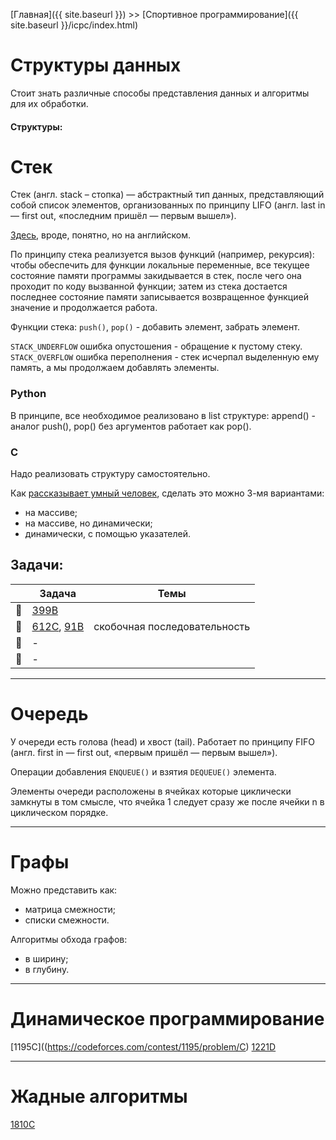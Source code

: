 [Главная]({{ site.baseurl }}) >> [Спортивное программирование]({{ site.baseurl }}/icpc/index.html)

# Структуры данных

Стоит знать различные способы представления данных и алгоритмы для их обработки.

#### Структуры:
# <a id="stack">Стек</a>

Стек (англ. stack – стопка) — абстрактный тип данных, представляющий собой список элементов, организованных по принципу LIFO (англ. last in — first out, «последним пришёл — первым вышел»).

[Здесь](https://www.programiz.com/dsa/stack), вроде, понятно, но на английском.

По принципу стека реализуется вызов функций (например, рекурсия): чтобы обеспечить для функции локальные переменные, все текущее состояние памяти программы закидывается в стек, после чего она проходит по коду вызванной функции; затем из стека достается последнее состояние памяти записывается возвращенное функцией значение и продолжается работа.

Функции стека: `push()`, `pop()` - добавить элемент, забрать элемент.

`STACK_UNDERFLOW` ошибка опустошения - обращение к пустому стеку.
`STACK_OVERFLOW` ошибка переполнения - стек исчерпал выделенную ему память, а мы продолжаем добавлять элементы.

### Python

В принципе, все необходимое реализовано в list структуре: append() - аналог push(), pop() без аргументов работает как pop().

### C

Надо реализовать структуру самостоятельно.

Как [рассказывает умный человек](https://learnc.info/adt/stack.html), сделать это можно 3-мя вариантами:
* на массиве;
* на массиве, но динамически;
* динамически, с помощью указателей.

## Задачи:

|  | Задача |Темы|
| :-: | -|-|
| 🐌 | [399B](https://codeforces.com/problemset/problem/399/b)||
| 🐣  | [612C](https://codeforces.com/contest/612/problem/C), [91B](https://codeforces.com/problemset/problem/91/B)|скобочная последовательность|
| 🐤  | -   ||
| 🐔 | -   ||

_____________

# <a id="queue">Очередь</a>

У очереди есть голова (head) и хвост (tail).
Работает по принципу FIFO (англ. first in — first out, «первым пришёл — первым вышел»).

Операции добавления `ENQUEUE()` и взятия `DEQUEUE()` элемента.

Элементы очереди расположены в ячейках которые циклически замкнуты в том смысле, что ячейка 1 следует сразу же после ячейки n в циклическом порядке.
____

# <a name="graf">Графы</a>

Можно представить как:
* матрица смежности;
* списки смежности.

Алгоритмы обхода графов:
* в ширину;
* в глубину.

________

# <a id="dynamic_programming">Динамическое программирование</a>
[1195C]((https://codeforces.com/contest/1195/problem/C)
[1221D](https://codeforces.com/contest/1221/problem/D)

___

# <a id="greedy_algorithm">Жадные алгоритмы</a>
[1810C](https://codeforces.com/contest/1810/problem/C)
